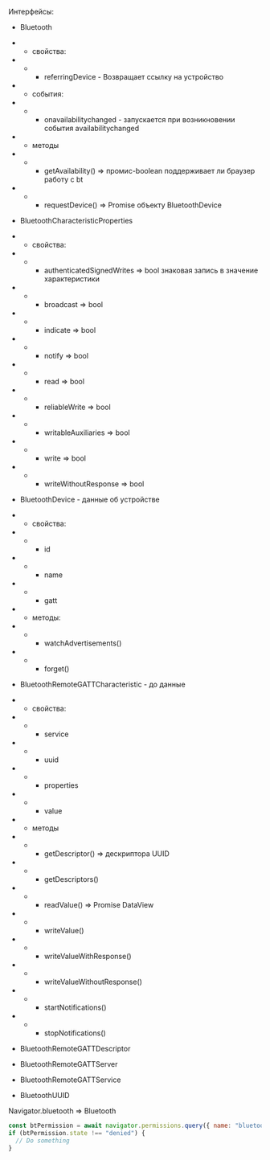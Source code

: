 Интерфейсы:

- Bluetooth
- - свойства:
- - - referringDevice - Возвращает ссылку на устройство
- - события:
- - - onavailabilitychanged - запускается при возникновении события availabilitychanged
- - методы
- - - getAvailability() ⇒ промис-boolean поддерживает ли браузер работу с bt
- - - requestDevice() ⇒ Promise объекту BluetoothDevice

- BluetoothCharacteristicProperties
- - свойства:
- - - authenticatedSignedWrites ⇒ bool знаковая запись в значение характеристики
- - - broadcast ⇒ bool
- - - indicate ⇒ bool
- - - notify ⇒ bool
- - - read ⇒ bool
- - - reliableWrite ⇒ bool
- - - writableAuxiliaries ⇒ bool
- - - write ⇒ bool
- - - writeWithoutResponse ⇒ bool

- BluetoothDevice - данные об устройстве
- - свойства:
- - - id
- - - name
- - - gatt
- - методы:
- - - watchAdvertisements()
- - - forget()

- BluetoothRemoteGATTCharacteristic - до данные
- - свойства:
- - - service
- - - uuid
- - - properties
- - - value
- - методы
- - - getDescriptor() ⇒ дескриптора UUID
- - - getDescriptors()
- - - readValue() ⇒ Promise DataView
- - - writeValue()
- - - writeValueWithResponse()
- - - writeValueWithoutResponse()
- - - startNotifications()
- - - stopNotifications()

- BluetoothRemoteGATTDescriptor
- BluetoothRemoteGATTServer
- BluetoothRemoteGATTService
- BluetoothUUID

Navigator.bluetooth ⇒ Bluetooth

```js
const btPermission = await navigator.permissions.query({ name: "bluetooth" });
if (btPermission.state !== "denied") {
  // Do something
}
```
